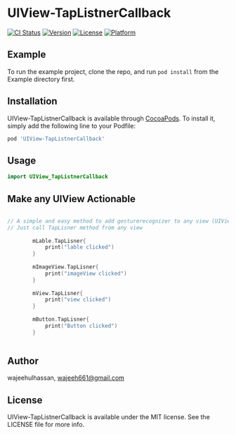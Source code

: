# UIView-TapListnerCallback

[![CI Status](https://img.shields.io/travis/wajeehulhassan/UIView-TapListnerCallback.svg?style=flat)](https://travis-ci.org/wajeehulhassan/UIView-TapListnerCallback)
[![Version](https://img.shields.io/cocoapods/v/UIView-TapListnerCallback.svg?style=flat)](https://cocoapods.org/pods/UIView-TapListnerCallback)
[![License](https://img.shields.io/cocoapods/l/UIView-TapListnerCallback.svg?style=flat)](https://cocoapods.org/pods/UIView-TapListnerCallback)
[![Platform](https://img.shields.io/cocoapods/p/UIView-TapListnerCallback.svg?style=flat)](https://cocoapods.org/pods/UIView-TapListnerCallback)

## Example

To run the example project, clone the repo, and run `pod install` from the Example directory first.

## Installation

UIView-TapListnerCallback is available through [CocoaPods](https://cocoapods.org). To install
it, simply add the following line to your Podfile:

```ruby
pod 'UIView-TapListnerCallback'
```

## Usage
```swift
import UIView_TapListnerCallback
```


## Make any UIView Actionable
```swift

// A simple and easy method to add gesturerecognizer to any view (UIView,UIImageView,UILable...).
// Just call TapLisner method from any view
  
        mLable.TapLisner{
            print("lable clicked")
        }
        
        mImageView.TapLisner{
            print("imageView clicked")
        }
        
        mView.TapLisner{
            print("view clicked")
        }
        
        mButton.TapLisner{
            print("Button clicked")
        }
  
```






## Author

wajeehulhassan, wajeeh661@gmail.com

## License

UIView-TapListnerCallback is available under the MIT license. See the LICENSE file for more info.
